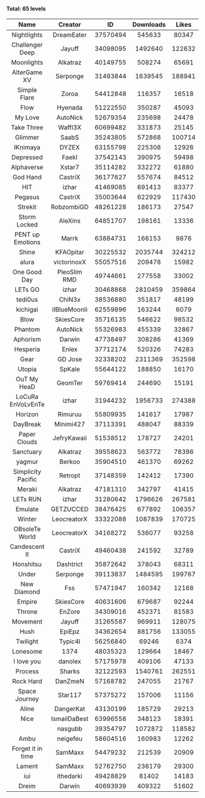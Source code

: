 #### Total: 65 levels

| Name | Creator | ID | Downloads | Likes |
|:---:|:---:|:---:|:---:|:---:|
| Nightlights | DreamEater | 37570494 | 545633 | 80347
| Challenger Deep | Jayuff | 34098095 | 1492640 | 122632
| Moonlights | Alkatraz | 40149755 | 508274 | 65691
| AlterGame XV | Serponge | 31493844 | 1639545 | 188941
| Simple Flare | Zoroa | 54412848 | 116357 | 16518
| Flow | Hyenada | 51222550 | 350287 | 45093
| My Love | AutoNick | 52679354 | 235698 | 24478
| Take Three | Waffl3X | 60699482 | 331873 | 25145
| Glimmer | SaabS | 35243805 | 572868 | 100714
| IKnimaya | DYZEX | 63155798 | 225308 | 12926
| Depressed | FaekI | 37542143 | 390975 | 59498
| Alphaverse | Xstar7 | 35114282 | 332272 | 61880
| God Hand | CastriX | 36177627 | 557674 | 84512
| HIT | izhar | 41469085 | 691413 | 83377
| Pegasus | CastriX | 35003644 | 622929 | 117430
| Strekit | RobzombiGD | 48261228 | 186173 | 27547
| Storm Locked | AleXins | 64851707 | 198161 | 13336
| PENT up Emotions | Marrk | 63884731 | 166153 | 9876
| Shine | KFAOpitar | 30225532 | 2035744 | 324212
| alura | victorinoxX | 55057516 | 209478 | 15982
| One Good Day | PleoSlim RMD | 49744661 | 277558 | 33002
| LETs GO | izhar | 30468868 | 2810459 | 359864
| tedi0us | ChiN3x | 38536880 | 351817 | 48199
| kichigai | iIBlueMoonIi | 62559896 | 163244 | 6079
| Blow | SkiesCore | 35716135 | 546622 | 98532
| Phantom | AutoNick | 55326983 | 455339 | 32867
| Aphorism | Darwin | 47738497 | 308286 | 41369
| Hesperia | Enlex | 37712174 | 520326 | 74283
| Gear | GD Jose | 32338202 | 2311369 | 352598
| Utopia | SpKale | 55644122 | 188850 | 16170
| OuT My HeaD | GeomTer | 59769414 | 244690 | 15191
| LoCuRa EnVoLvEnTe | izhar | 31944232 | 1956733 | 274388
| Horizon | Rimuruu | 55809935 | 141617 | 17987
| DayBreak | Minimi427 | 37113391 | 488047 | 88339
| Paper Clouds | JefryKawaii | 51538512 | 178727 | 24201
| Sanctuary | Alkatraz | 39558623 | 563772 | 78396
| yagmur | Berkoo | 35904510 | 461370 | 69262
| Simplicity Pacific | Retropt | 37148359 | 142412 | 17390
| Meraki | Alkatraz | 47181310 | 342797 | 41415
| LETs  RUN | izhar | 31280642 | 1796626 | 267581
| Emulate | GETZUCCED | 38476425 | 677892 | 106357
| Winter | LeocreatorX | 33322088 | 1087839 | 170725
| OBsoleTe World | LeocreatorX | 34168272 | 536077 | 93258
| Candescent II | CastriX | 49460438 | 241592 | 32789
| Honshitsu | Dashtrict | 35872642 | 378043 | 68311
| Under | Serponge | 39113837 | 1484595 | 199767
| New Diamond | Fss | 57471947 | 160342 | 12168
| Empire | SkiesCore | 40631606 | 679687 | 92244
| Throne | EnZore | 34309016 | 452371 | 81583
| Movement | Jayuff | 31265587 | 969911 | 128075
| Hush | EpiEpz | 34362654 | 881756 | 133055
| Twilight | Typic4l | 56256840 | 69246 | 6374
| Lonesome | 1374 | 48035323 | 129664 | 18467
| I love you | danolex | 57175978 | 409106 | 47133
| Process | Sharks | 32122593 | 1540761 | 262551
| Rock Hard | DanZmeN | 57168782 | 247055 | 21767
| Space Journey | Star117 | 57375272 | 157006 | 11156
| Aline | DangerKat | 43130199 | 185729 | 29213
| Nice | IsmailDaBest | 63996558 | 348123 | 18391
|   | nasgubb | 39354797 | 1072872 | 118582
| Ambu | neigefeu | 58604516 | 160983 | 12262
| Forget it in time | SamMaxx | 54479232 | 212539 | 20909
| Lament | SamMaxx | 52762750 | 236179 | 29300
| iui | ithedarki | 49428829 | 81402 | 14183
| Dreim | Darwin | 40693939 | 409322 | 51602
